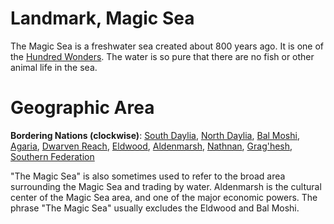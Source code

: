 # Landmark, Magic Sea
The Magic Sea is a freshwater sea created about 800 years ago. It is one of the [Hundred Wonders](hundred_wonders.md). The water is so pure that there are no fish or other animal life in the sea. 

# Geographic Area
**Bordering Nations (clockwise)**: [South Daylia](south_daylia.md), [North Daylia](north_daylia.md), [Bal Moshi](bal_moshi.md), [Agaria](agaria.md), [Dwarven Reach](dwarven_reach.md), [Eldwood](eldwood.md), [Aldenmarsh](aldenmarsh.md), [Nathnan](nathnan.md), [Grag'hesh](graghesh.md), [Southern Federation](southern_federation.md)

"The Magic Sea" is also sometimes used to refer to the broad area surrounding the Magic Sea and trading by water. Aldenmarsh is the cultural center of the Magic Sea area, and one of the major economic powers. The phrase "The Magic Sea" usually excludes the Eldwood and Bal Moshi.

